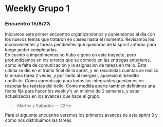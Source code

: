# Weekly Grupo 1

### Encuentro 15/8/23
 Iniciamos este primer encuentro organizandonos y poniendonos al dia con los nuevos temas que trataron en clases hasta el momento. Revisamos los inconvenientes y tareas pendientes que quedaron de la sprint anterior para luego poder completarlas.  
 En cuanto a impedimentos no hubo alguno en este trayecto, pero profundizamos en los errores que se cometio en las entregas anteriores, como la falta de comunicación y la asignacion de tareas en trello. Esta ultima se dio en el tramo final de la sprint, y en resumidas cuentas se realizo la misma tarea 2 veces, y por tanto al mergear, aparecio el bendito conflicto. Como aprendizaje para todos los integrantes quedamos en respetar las tarjetas del trello.
 Como medida aparte tambien definimos una fecha fija para hacer los weekly's un minimo de 2 semanas, y estar actualizados en los avances que hace el grupo.

 > Martes y Sabados  — 22Hs    

 Para el siguente encuentro veremos los primeros avances de esta sprint 3 y como nos distribuimos las tareas.
